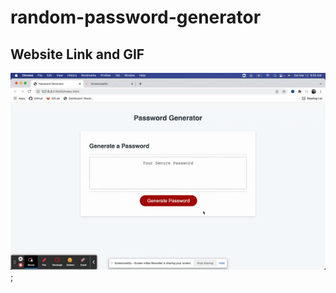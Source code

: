 # random-password-generator

## Website Link and GIF

![GIF of Website](assets/images/PasswordGen.gif);
